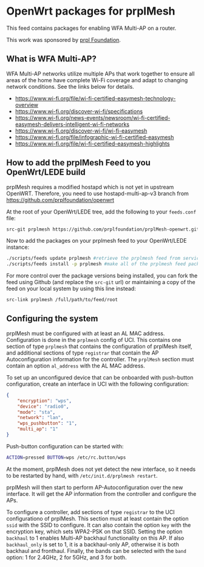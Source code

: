 # OpenWrt packages for prplMesh

This feed contains packages for enabling WFA Multi-AP on a router.

This work was sponsored by [prpl Foundation](https://prplfoundation.org/).


## What is WFA Multi-AP?

WFA Multi-AP networks utilize multiple APs that work together to ensure all areas of the home have complete Wi-Fi coverage and adapt to changing network conditions. See the links below for details.

- https://www.wi-fi.org/file/wi-fi-certified-easymesh-technology-overview
- https://www.wi-fi.org/discover-wi-fi/specifications
- https://www.wi-fi.org/news-events/newsroom/wi-fi-certified-easymesh-delivers-intelligent-wi-fi-networks
- https://www.wi-fi.org/discover-wi-fi/wi-fi-easymesh
- https://www.wi-fi.org/file/infographic-wi-fi-certified-easymesh
- https://www.wi-fi.org/file/wi-fi-certified-easymesh-highlights


## How to add the prplMesh Feed to you OpenWrt/LEDE build

prplMesh requires a modified hostapd which is not yet in upstream OpenWRT. Therefore, you need to use hostapd-multi-ap-v3 branch from https://github.com/prplfoundation/openwrt

At the root of your OpenWrt/LEDE tree, add the following to your `feeds.conf` file:
```sh
src-git prplmesh https://github.com/prplfoundation/prplMesh-openwrt.git
```
Now to add the packages on your prplmesh feed to your OpenWrt/LEDE instance:
```sh
./scripts/feeds update prplmesh #retrieve the prplmesh feed from service/update to latest
./scripts/feeds install -p prplmesh #make all of the prplmesh feed packages available to the build
```

For more control over the package versions being installed, you can fork the feed using Github (and replace the `src-git` url) or maintaining a copy of the feed on your local system by using this line instead:
```sh
src-link prplmesh /full/path/to/feed/root
```
## Configuring the system

prplMesh must be configured with at least an AL MAC address. Configuration is done in the `prplmesh` config of UCI. This contains one section of type `prplmesh` that contains the
configuration of prplMesh itself, and additional sections of type `registrar` that contain the AP Autoconfiguration information for the controller.  The `prplMesh` section must contain an option `al_address` with the AL MAC address. 

To set up an unconfigured device that can be onboarded with push-button configuration, create an interface in UCI with the following configuration:
```json
{
	"encryption": "wps",
	"device": "radio0",
	"mode": "sta",
	"network": "lan",
	"wps_pushbutton": "1",
	"multi_ap": "1"
}

```

Push-button configuration can be started with:

```sh
ACTION=pressed BUTTON=wps /etc/rc.button/wps
```

At the moment, prplMesh does not yet detect the new interface, so it needs to be restarted by hand, with `/etc/init.d/prplmesh restart`.

prplMesh will then start to perform AP-Autoconfiguration over the new interface. It will get the AP information from the controller and configure the APs.

To configure a controller, add sections of type `registrar` to the UCI configurationo of prplMesh. This section must at least contain the option `ssid` with the SSID to configure.
It can also contain the option `key` with the encryption key, which sets WPA2-PSK on that SSID. Setting the option `backhaul` to 1 enables Multi-AP backhaul functionality on this AP. If also `backhaul_only` is set to 1, it is a backhaul-only AP, otherwise it is both backhaul and fronthaul. Finally, the bands can be selected with the `band` option: 1 for 2.4GHz, 2 for 5GHz, and 3 for both.


